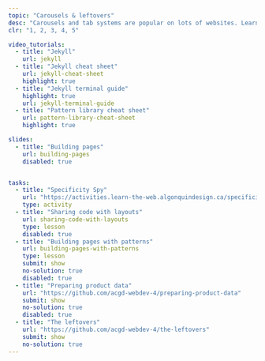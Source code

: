 ```yaml
---
topic: "Carousels & leftovers"
desc: "Carousels and tab systems are popular on lots of websites. Learn to implement a functional and reusable carousel without JavaScript."
clr: "1, 2, 3, 4, 5"

video_tutorials:
  - title: "Jekyll"
    url: jekyll
  - title: "Jekyll cheat sheet"
    url: jekyll-cheat-sheet
    highlight: true
  - title: "Jekyll terminal guide"
    highlight: true
    url: jekyll-terminal-guide
  - title: "Pattern library cheat sheet"
    url: pattern-library-cheat-sheet
    highlight: true

slides:
  - title: "Building pages"
    url: building-pages
    disabled: true


tasks:
  - title: "Specificity Spy"
    url: "https://activities.learn-the-web.algonquindesign.ca/specificity-spy/"
    type: activity
  - title: "Sharing code with layouts"
    url: sharing-code-with-layouts
    type: lesson
    disabled: true
  - title: "Building pages with patterns"
    url: building-pages-with-patterns
    type: lesson
    submit: show
    no-solution: true
    disabled: true
  - title: "Preparing product data"
    url: "https://github.com/acgd-webdev-4/preparing-product-data"
    submit: show
    no-solution: true
    disabled: true
  - title: "The leftovers"
    url: "https://github.com/acgd-webdev-4/the-leftovers"
    submit: show
    no-solution: true
---
```

